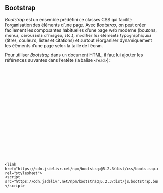 <div class="gdoc-page">
          
<div class="gdoc-page__header flex flex-wrap
  
    justify-end
  
  hidden-mobile
  hidden" itemprop="breadcrumb">
  
</div>


  <article class="gdoc-markdown gdoc-markdown__align--left">
    <h1>Bootstrap</h1>
    <p><em>Bootstrap</em> est un ensemble prédéfini de classes CSS qui facilite l’organisation des éléments d’une page. Avec <em>Bootstrap</em>, on peut créer facilement les composantes habituelles d’une page web moderne (boutons, menus, caroussels d’images, etc.), modifier les éléments typographiques (titres, couleurs, listes et citations) et surtout réorganiser dynamiquement les éléments d’une page selon la taille de l’écran.</p>
<p>Pour utiliser <em>Bootstrap</em> dans un document HTML, il faut lui ajouter les références suivantes dans l’entête (la balise <code>&lt;head&gt;</code>):</p>
<div class="highlight gdoc-post__codecontainer"><span class="flex align-center justify-center clip gdoc-post__codecopy" data-clipboard-text="<link href=&quot;https://cdn.jsdelivr.net/npm/bootstrap@5.2.3/dist/css/bootstrap.min.css&quot; rel=&quot;stylesheet&quot;>
<script src=&quot;https://cdn.jsdelivr.net/npm/bootstrap@5.2.3/dist/js/bootstrap.bundle.min.js&quot;></script>" data-copy-feedback="Copied!" role="button" aria-label="Copy"><svg class="gdoc-icon copy"><use xlink:href="#gdoc_copy"></use></svg><svg class="gdoc-icon check hidden"><use xlink:href="#gdoc_check"></use></svg></span><pre tabindex="0" class="chroma"><code class="language-html" data-lang="html"><span class="line"><span class="cl"><span class="p">&lt;</span><span class="nt">link</span> <span class="na">href</span><span class="o">=</span><span class="s">"https://cdn.jsdelivr.net/npm/bootstrap@5.2.3/dist/css/bootstrap.min.css"</span> <span class="na">rel</span><span class="o">=</span><span class="s">"stylesheet"</span><span class="p">&gt;</span>
</span></span><span class="line"><span class="cl"><span class="p">&lt;</span><span class="nt">script</span> <span class="na">src</span><span class="o">=</span><span class="s">"https://cdn.jsdelivr.net/npm/bootstrap@5.2.3/dist/js/bootstrap.bundle.min.js"</span><span class="p">&gt;&lt;/</span><span class="nt">script</span><span class="p">&gt;</span>
</span></span></code></pre></div><div class="gdoc-page__anchorwrap">
    </article>

